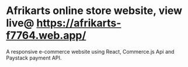 # Afrikarts online store website, view live@ https://afrikarts-f7764.web.app/

A responsive e-commerce website using React, Commerce.js Api  and Paystack payment API.
